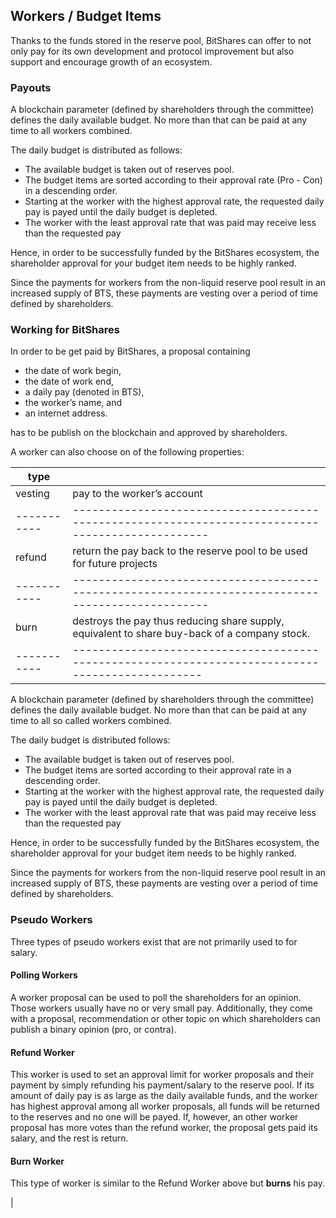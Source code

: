 ## Workers / Budget Items

 
Thanks to the funds stored in the reserve pool, BitShares can offer to not only pay for its own development and protocol improvement but also support and encourage growth of an ecosystem.


### Payouts

A blockchain parameter (defined by shareholders through the committee) defines the daily available budget. No more than that can be paid at any time to all workers combined.

The daily budget is distributed as follows:

- The available budget is taken out of reserves pool.
- The budget items are sorted according to their approval rate (Pro - Con) in a descending order.
- Starting at the worker with the highest approval rate, the requested daily pay is payed until the daily budget is depleted.
- The worker with the least approval rate that was paid may receive less than the requested pay

Hence, in order to be successfully funded by the BitShares ecosystem, the shareholder approval for your budget item needs to be highly ranked.

Since the payments for workers from the non-liquid reserve pool result in an increased supply of BTS, these payments are vesting over a period of time defined by shareholders.


### Working for BitShares


In order to be get paid by BitShares, a proposal containing

- the date of work begin,
- the date of work end,
- a daily pay (denoted in BTS),
- the worker’s name, and
- an internet address.

has to be publish on the blockchain and approved by shareholders.

A worker can also choose on of the following properties:

| type      |                                                                                                 |
|-----------|------------------------------------------------------------------------------------------------|
| vesting   | pay to the worker’s account                                                                     |
|-----------|-------------------------------------------------------------------------------------------------|
| refund    | return the pay back to the reserve pool to be used for future projects                          |
|-----------|-------------------------------------------------------------------------------------------------|
| burn      |  destroys the pay thus reducing share supply, equivalent to share buy-back of a company stock.  |
|-----------|------------------------------------------------------------------------------------------------| 


A blockchain parameter (defined by shareholders through the committee) defines the daily available budget. No more than that can be paid at any time to all so called workers combined.

The daily budget is distributed follows:

- The available budget is taken out of reserves pool.
- The budget items are sorted according to their approval rate in a descending order.
- Starting at the worker with the highest approval rate, the requested daily pay is payed until the daily budget is depleted.
- The worker with the least approval rate that was paid may receive less than the requested pay

Hence, in order to be successfully funded by the BitShares ecosystem, the shareholder approval for your budget item needs to be highly ranked.

Since the payments for workers from the non-liquid reserve pool result in an increased supply of BTS, these payments are vesting over a period of time defined by shareholders.

### Pseudo Workers


Three types of pseudo workers exist that are not primarily used to for salary.

#### Polling Workers

A worker proposal can be used to poll the shareholders for an opinion. Those workers usually have no or very small pay. Additionally, they come with a proposal, recommendation or other topic on which shareholders can publish a binary opinion (pro, or contra).

#### Refund Worker

This worker is used to set an approval limit for worker proposals and their payment by simply refunding his payment/salary to the reserve pool. If its amount of daily pay is as large as the daily available funds, and the worker has highest approval among all worker proposals, all funds will be returned to the reserves and no one will be payed. If, however, an other worker proposal has more votes than the refund worker, the proposal gets paid its salary, and the rest is return.

#### Burn Worker

This type of worker is similar to the Refund Worker above but **burns** his pay.

|




